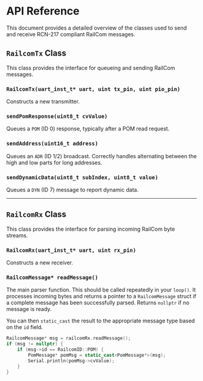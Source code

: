 # API Reference

This document provides a detailed overview of the classes used to send and receive RCN-217 compliant RailCom messages.

## `RailcomTx` Class

This class provides the interface for queueing and sending RailCom messages.

### `RailcomTx(uart_inst_t* uart, uint tx_pin, uint pio_pin)`
Constructs a new transmitter.

### `sendPomResponse(uint8_t cvValue)`
Queues a `POM` (ID 0) response, typically after a POM read request.

### `sendAddress(uint16_t address)`
Queues an `ADR` (ID 1/2) broadcast. Correctly handles alternating between the high and low parts for long addresses.

### `sendDynamicData(uint8_t subIndex, uint8_t value)`
Queues a `DYN` (ID 7) message to report dynamic data.

---

## `RailcomRx` Class

This class provides the interface for parsing incoming RailCom byte streams.

### `RailcomRx(uart_inst_t* uart, uint rx_pin)`
Constructs a new receiver.

### `RailcomMessage* readMessage()`
The main parser function. This should be called repeatedly in your `loop()`. It processes incoming bytes and returns a pointer to a `RailcomMessage` struct if a complete message has been successfully parsed. Returns `nullptr` if no message is ready.

You can then `static_cast` the result to the appropriate message type based on the `id` field.

```cpp
RailcomMessage* msg = railcomRx.readMessage();
if (msg != nullptr) {
    if (msg->id == RailcomID::POM) {
        PomMessage* pomMsg = static_cast<PomMessage*>(msg);
        Serial.println(pomMsg->cvValue);
    }
}
```
